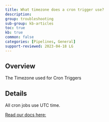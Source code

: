 ```yaml
---
title: What timezone does a cron trigger use?
description: 
group: troubleshooting
sub-group: kb-articles
toc: true
kb: true
common: false
categories: [Pipelines, General]
support-reviewed: 2023-04-18 LG
---
```


## Overview

The Timezone used for Cron Triggers

## Details

All cron jobs use UTC time.

[Read our docs here:]({{site.baseurl}}/docs/pipelines/triggers/cron-triggers/)

